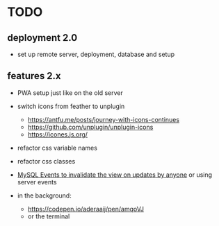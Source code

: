 # TODO

## deployment 2.0

- set up remote server, deployment, database and setup

## features 2.x

- PWA setup just like on the old server

- switch icons from feather to unplugin

  - https://antfu.me/posts/journey-with-icons-continues
  - https://github.com/unplugin/unplugin-icons
  - https://icones.js.org/

- refactor css variable names
- refactor css classes

- [MySQL Events to invalidate the view on updates by anyone](https://github.com/rodrigogs/mysql-events) or using server events

- in the background:
  - https://codepen.io/aderaaij/pen/amqoVJ
  - or the terminal
